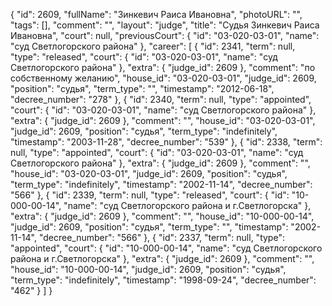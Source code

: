 {
    "id": 2609,
    "fullName": "Зинкевич Раиса Ивановна",
    "photoURL": "",
    "tags": [],
    "comment": "",
    "layout": "judge",
    "title": "Судья Зинкевич Раиса Ивановна",
    "court": null,
    "previousCourt": {
        "id": "03-020-03-01",
        "name": "суд Светлогорского района"
    },
    "career": [
        {
            "id": 2341,
            "term": null,
            "type": "released",
            "court": {
                "id": "03-020-03-01",
                "name": "суд Светлогорского района"
            },
            "extra": {
                "judge_id": 2609
            },
            "comment": "по собственному желанию",
            "house_id": "03-020-03-01",
            "judge_id": 2609,
            "position": "судья",
            "term_type": "",
            "timestamp": "2012-06-18",
            "decree_number": "278"
        },
        {
            "id": 2340,
            "term": null,
            "type": "appointed",
            "court": {
                "id": "03-020-03-01",
                "name": "суд Светлогорского района"
            },
            "extra": {
                "judge_id": 2609
            },
            "comment": "",
            "house_id": "03-020-03-01",
            "judge_id": 2609,
            "position": "судья",
            "term_type": "indefinitely",
            "timestamp": "2003-11-28",
            "decree_number": "539"
        },
        {
            "id": 2338,
            "term": null,
            "type": "appointed",
            "court": {
                "id": "03-020-03-01",
                "name": "суд Светлогорского района"
            },
            "extra": {
                "judge_id": 2609
            },
            "comment": "",
            "house_id": "03-020-03-01",
            "judge_id": 2609,
            "position": "судья",
            "term_type": "indefinitely",
            "timestamp": "2002-11-14",
            "decree_number": "566"
        },
        {
            "id": 2339,
            "term": null,
            "type": "released",
            "court": {
                "id": "10-000-00-14",
                "name": "суд Светлогорского района и г.Светлогорска"
            },
            "extra": {
                "judge_id": 2609
            },
            "comment": "",
            "house_id": "10-000-00-14",
            "judge_id": 2609,
            "position": "судья",
            "term_type": "",
            "timestamp": "2002-11-14",
            "decree_number": "566"
        },
        {
            "id": 2337,
            "term": null,
            "type": "appointed",
            "court": {
                "id": "10-000-00-14",
                "name": "суд Светлогорского района и г.Светлогорска"
            },
            "extra": {
                "judge_id": 2609
            },
            "comment": "",
            "house_id": "10-000-00-14",
            "judge_id": 2609,
            "position": "судья",
            "term_type": "indefinitely",
            "timestamp": "1998-09-24",
            "decree_number": "462"
        }
    ]
}